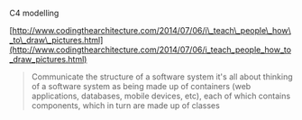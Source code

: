 C4 modelling 

[http://www.codingthearchitecture.com/2014/07/06/i\_teach\_people\_how\_to\_draw\_pictures.html](http://www.codingthearchitecture.com/2014/07/06/i_teach_people_how_to_draw_pictures.html)

> Communicate the structure of a software system
> it's all about thinking of a software system as being made up of containers (web applications, databases, mobile devices, etc), each of which contains components, which in turn are made up of classes